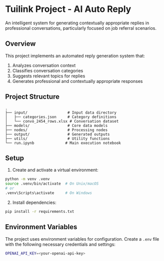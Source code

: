 # Tuilink Project - AI Auto Reply

An intelligent system for generating contextually appropriate replies in professional conversations, particularly focused on job referral scenarios.

## Overview

This project implements an automated reply generation system that:

1. Analyzes conversation context
2. Classifies conversation categories
3. Suggests relevant topics for replies
4. Generates professional and contextually appropriate responses

## Project Structure

```
.
├── input/                  # Input data directory
│   ├── categories.json     # Category definitions
│   └── convo_2454_rows.xlsx # Conversation dataset
├── models/                 # Core data models
├── nodes/                  # Processing nodes
├── output/                 # Generated outputs
├── utils/                  # Utility functions
└── run.ipynb              # Main execution notebook
```

## Setup

1. Create and activate a virtual environment:

```bash
python -m venv .venv
source .venv/bin/activate  # On Unix/macOS
# or
.venv\Scripts\activate     # On Windows
```

2. Install dependencies:

```bash
pip install -r requirements.txt
```

## Environment Variables

The project uses environment variables for configuration. Create a `.env` file with the following necessary credentials and settings:

```bash
OPENAI_API_KEY=<your-openai-api-key>
```
